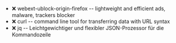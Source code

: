 - :x:  webext-ublock-origin-firefox  --		lightweight and efficient ads, malware, trackers blocker
- :x:  curl  --		command line tool for transferring data with URL syntax
- :x:  jq  --	Leichtgewichtiger und flexibler JSON-Prozessor für die Kommandozeile

